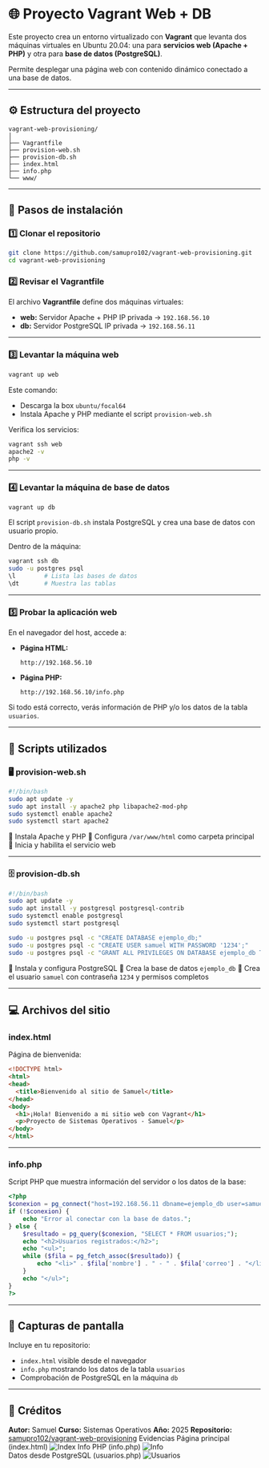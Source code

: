 # 🌐 Proyecto Vagrant Web + DB

Este proyecto crea un entorno virtualizado con **Vagrant** que levanta dos máquinas virtuales en Ubuntu 20.04:
una para **servicios web (Apache + PHP)** y otra para **base de datos (PostgreSQL)**.

Permite desplegar una página web con contenido dinámico conectado a una base de datos.

---

## ⚙️ Estructura del proyecto

```
vagrant-web-provisioning/
│
├── Vagrantfile
├── provision-web.sh
├── provision-db.sh
├── index.html
├── info.php
└── www/
```

---

## 🚀 Pasos de instalación

### 1️⃣ Clonar el repositorio

```bash
git clone https://github.com/samupro102/vagrant-web-provisioning.git
cd vagrant-web-provisioning
```

### 2️⃣ Revisar el Vagrantfile

El archivo **Vagrantfile** define dos máquinas virtuales:

* **web:** Servidor Apache + PHP
  IP privada → `192.168.56.10`
* **db:** Servidor PostgreSQL
  IP privada → `192.168.56.11`

---

### 3️⃣ Levantar la máquina web

```bash
vagrant up web
```

Este comando:

* Descarga la box `ubuntu/focal64`
* Instala Apache y PHP mediante el script `provision-web.sh`

Verifica los servicios:

```bash
vagrant ssh web
apache2 -v
php -v
```

---

### 4️⃣ Levantar la máquina de base de datos

```bash
vagrant up db
```

El script `provision-db.sh` instala PostgreSQL y crea una base de datos con usuario propio.

Dentro de la máquina:

```bash
vagrant ssh db
sudo -u postgres psql
\l        # Lista las bases de datos
\dt       # Muestra las tablas
```

---

### 5️⃣ Probar la aplicación web

En el navegador del host, accede a:

* **Página HTML:**

  ```
  http://192.168.56.10
  ```
* **Página PHP:**

  ```
  http://192.168.56.10/info.php
  ```

Si todo está correcto, verás información de PHP y/o los datos de la tabla `usuarios`.

---

## 🧩 Scripts utilizados

### 🖥️ provision-web.sh

```bash
#!/bin/bash
sudo apt update -y
sudo apt install -y apache2 php libapache2-mod-php
sudo systemctl enable apache2
sudo systemctl start apache2
```

🔹 Instala Apache y PHP
🔹 Configura `/var/www/html` como carpeta principal
🔹 Inicia y habilita el servicio web

---

### 🗄️ provision-db.sh

```bash
#!/bin/bash
sudo apt update -y
sudo apt install -y postgresql postgresql-contrib
sudo systemctl enable postgresql
sudo systemctl start postgresql

sudo -u postgres psql -c "CREATE DATABASE ejemplo_db;"
sudo -u postgres psql -c "CREATE USER samuel WITH PASSWORD '1234';"
sudo -u postgres psql -c "GRANT ALL PRIVILEGES ON DATABASE ejemplo_db TO samuel;"
```

🔹 Instala y configura PostgreSQL
🔹 Crea la base de datos `ejemplo_db`
🔹 Crea el usuario `samuel` con contraseña `1234` y permisos completos

---

## 💻 Archivos del sitio

### index.html

Página de bienvenida:

```html
<!DOCTYPE html>
<html>
<head>
  <title>Bienvenido al sitio de Samuel</title>
</head>
<body>
  <h1>¡Hola! Bienvenido a mi sitio web con Vagrant</h1>
  <p>Proyecto de Sistemas Operativos - Samuel</p>
</body>
</html>
```

---

### info.php

Script PHP que muestra información del servidor o los datos de la base:

```php
<?php
$conexion = pg_connect("host=192.168.56.11 dbname=ejemplo_db user=samuel password=1234");
if (!$conexion) {
    echo "Error al conectar con la base de datos.";
} else {
    $resultado = pg_query($conexion, "SELECT * FROM usuarios;");
    echo "<h2>Usuarios registrados:</h2>";
    echo "<ul>";
    while ($fila = pg_fetch_assoc($resultado)) {
        echo "<li>" . $fila['nombre'] . " - " . $fila['correo'] . "</li>";
    }
    echo "</ul>";
}
?>
```

---

## 📸 Capturas de pantalla

Incluye en tu repositorio:

* `index.html` visible desde el navegador
* `info.php` mostrando los datos de la tabla `usuarios`
* Comprobación de PostgreSQL en la máquina `db`

---

## 🧾 Créditos

**Autor:** Samuel
**Curso:** Sistemas Operativos
**Año:** 2025
**Repositorio:** [samupro102/vagrant-web-provisioning](https://github.com/samupro102/vagrant-web-provisioning)
Evidencias
 Página principal (index.html)    ![Index](imagenes/index.png) 
 Info PHP (info.php)              ![Info](imagenes/info.png)   
 Datos desde PostgreSQL (usuarios.php)  ![Usuarios](imagenes/usarios.png)
